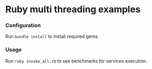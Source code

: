 # Ruby multi threading examples

### Configuration

Run `bundle install` to install required gems.

### Usage

Run `ruby invoke_all.rb` to see benchmarks for services execution.




